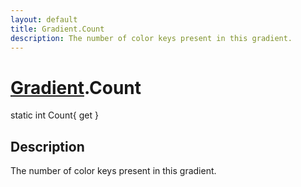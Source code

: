 ```yaml
---
layout: default
title: Gradient.Count
description: The number of color keys present in this gradient.
---
```

# [Gradient]({{site.url}}/Pages/Reference/Gradient.html).Count

<div class='signature' markdown='1'>
static int Count{ get }
</div>

## Description
The number of color keys present in this gradient.

